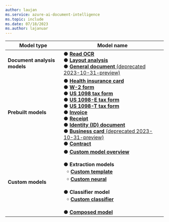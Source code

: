 ```yaml
---
author: laujan
ms.service: azure-ai-document-intelligence
ms.topic: include
ms.date: 07/18/2023
ms.author: lajanuar
---
```


<!-- markdownlint-disable MD041 -->

| Model type |Model name |
|------------|-----------|
|**Document analysis models**| &#9679; [**Read OCR**](../prebuilt/read.md)</br> &#9679; [**Layout analysis**](../concept-layout.md) </br> &#9679; [**General document** (deprecated 2023-10-31-preview)](../concept-general-document.md)|
| **Prebuilt models** |  &#9679; [**Health insurance card**](../concept-health-insurance-card.md) </br>&#9679; [**W-2 form**](../concept-tax-document.md) </br>&#9679; [**US 1098 tax form**](../concept-tax-document.md)</br>&#9679; [**US 1098-E tax form**](../concept-tax-document.md)</br>&#9679; [**US 1098-T tax form**](../concept-tax-document.md)</br>&#9679; [**Invoice**](../concept-invoice.md)</br>&#9679; [**Receipt**](../concept-receipt.md) </br>&#9679; [**Identity (ID) document**](../concept-id-document.md) </br>&#9679; [**Business card** (deprecated 2023-10-31-preview)](../concept-business-card.md)</br>&#9679; [**Contract**](../concept-contract.md)</br>|
| **Custom models** | &#9679; [**Custom model overview**](../concept-custom.md)</br> </br>&#9679; **Extraction models**</br>&#8198;&#8198;&Tab;&#65518; [**Custom template**](../concept-custom-template.md)</br>&#8198;&#8198;&Tab;&#65518; [**Custom neural**](../concept-custom-neural.md)</br></br>&#9679; **Classifier model**</br>&#8198;&#8198;&Tab;&#65518; [**Custom classifier**](../concept-custom-classifier.md)</br> </br>&#9679; [**Composed model**](../concept-model-overview.md)|
